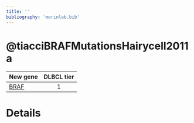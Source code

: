 ```yaml
---
title: ''
bibliography: 'morinlab.bib'
---
```


# @tiacciBRAFMutationsHairycell2011a
|New gene|DLBCL tier|
|:-|:-:|
|[BRAF](BRAF)|1 |

# Details

